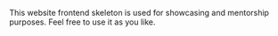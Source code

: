 This website frontend skeleton is used for showcasing and mentorship purposes. Feel free to use it as you like. 